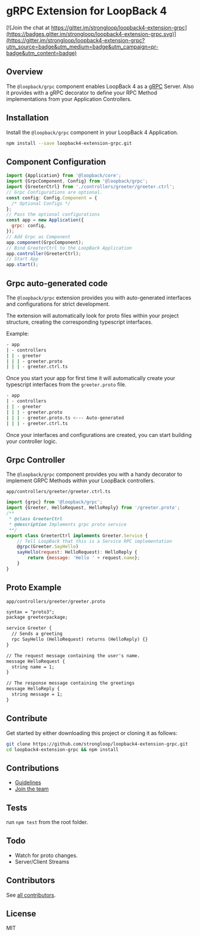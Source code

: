 # gRPC Extension for LoopBack 4

[![Join the chat at https://gitter.im/strongloop/loopback4-extension-grpc](https://badges.gitter.im/strongloop/loopback4-extension-grpc.svg)](https://gitter.im/strongloop/loopback4-extension-grpc?utm_source=badge&utm_medium=badge&utm_campaign=pr-badge&utm_content=badge)

## Overview

The `@loopback/grpc` component enables LoopBack 4 as a [gRPC](https://grpc.io/) Server. Also it provides with a gRPC decorator to define your RPC Method implementations from your Application Controllers.

## Installation

Install the `@loopback/grpc` component in your LoopBack 4 Application.

```sh
npm install --save loopback4-extension-grpc.git
```

## Component Configuration

```js
import {Application} from '@loopback/core';
import {GrpcComponent, Config} from '@loopback/grpc';
import {GreeterCtrl} from './controllers/greeter/greeter.ctrl';
// Grpc Configurations are optional.
const config: Config.Component = {
  /* Optional Configs */
};
// Pass the optional configurations
const app = new Application({
  grpc: config,
});
// Add Grpc as Component
app.component(GrpcComponent);
// Bind GreeterCtrl to the LoopBack Application
app.controller(GreeterCtrl);
// Start App
app.start();
```

## Grpc auto-generated code

The `@loopback/grpc` extension provides you with auto-generated interfaces and configurations for strict development.

The extension will automatically look for proto files within your project structure, creating the corresponding typescript interfaces.

Example:

```sh
- app
| - controllers
| | - greeter
| | | - greeter.proto
| | | - greeter.ctrl.ts
```

Once you start your app for first time it will automatically create your typescript interfaces from the `greeter.proto` file.

```sh
- app
| - controllers
| | - greeter
| | | - greeter.proto
| | | - greeter.proto.ts <--- Auto-generated
| | | - greeter.ctrl.ts
```

Once your interfaces and configurations are created, you can start building your controller logic.

## Grpc Controller

The `@loopback/grpc` component provides you with a handy decorator to implement GRPC Methods within your LoopBack controllers.

`app/controllers/greeter/greeter.ctrl.ts`

```js
import {grpc} from '@loopback/grpc';
import {Greeter, HelloRequest, HelloReply} from '/greeter.proto';
/**
 * @class GreeterCtrl
 * @description Implements grpc proto service
 **/
export class GreeterCtrl implements Greeter.Service {
    // Tell LoopBack that this is a Service RPC implementation
    @grpc(Greeter.SayHello)
    sayHello(request: HelloRequest): HelloReply {
        return {message: 'Hello ' + request.name};
    }
}
```

## Proto Example

`app/controllers/greeter/greeter.proto`

```txt
syntax = "proto3";
package greeterpackage;

service Greeter {
  // Sends a greeting
  rpc SayHello (HelloRequest) returns (HelloReply) {}
}

// The request message containing the user's name.
message HelloRequest {
  string name = 1;
}

// The response message containing the greetings
message HelloReply {
  string message = 1;
}
```

## Contribute

Get started by either downloading this project or cloning it as follows:

```sh
git clone https://github.com/strongloop/loopback4-extension-grpc.git
cd loopback4-extension-grpc && npm install
```

## Contributions

* [Guidelines](https://github.com/strongloop/loopback-next/wiki/Contributing#guidelines)
* [Join the team](https://github.com/strongloop/loopback-next/issues/110)

## Tests

run `npm test` from the root folder.

## Todo

* Watch for proto changes.
* Server/Client Streams

## Contributors

See [all contributors](https://github.com/strongloop/loopback4-extension-grpc/graphs/contributors).

## License

MIT

[grpc]: (https://grpc.io)
